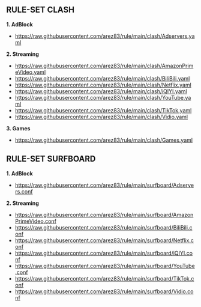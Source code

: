 **RULE-SET CLASH**
-
**1. AdBlock**

- https://raw.githubusercontent.com/arez83/rule/main/clash/Adservers.yaml

**2. Streaming**

- https://raw.githubusercontent.com/arez83/rule/main/clash/AmazonPrimeVideo.yaml
- https://raw.githubusercontent.com/arez83/rule/main/clash/BiliBili.yaml
- https://raw.githubusercontent.com/arez83/rule/main/clash/Netflix.yaml
- https://raw.githubusercontent.com/arez83/rule/main/clash/iQIYI.yaml
- https://raw.githubusercontent.com/arez83/rule/main/clash/YouTube.yaml
- https://raw.githubusercontent.com/arez83/rule/main/clash/TikTok.yaml
- https://raw.githubusercontent.com/arez83/rule/main/clash/Vidio.yaml

**3. Games**

- https://raw.githubusercontent.com/arez83/rule/main/clash/Games.yaml

**RULE-SET SURFBOARD**
-
**1. AdBlock**

- https://raw.githubusercontent.com/arez83/rule/main/surfboard/Adservers.conf

**2. Streaming**

- https://raw.githubusercontent.com/arez83/rule/main/surfboard/AmazonPrimeVideo.conf
- https://raw.githubusercontent.com/arez83/rule/main/surfboard/BiliBili.conf
- https://raw.githubusercontent.com/arez83/rule/main/surfboard/Netflix.conf
- https://raw.githubusercontent.com/arez83/rule/main/surfboard/iQIYI.conf
- https://raw.githubusercontent.com/arez83/rule/main/surfboard/YouTube.conf
- https://raw.githubusercontent.com/arez83/rule/main/surfboard/TikTok.conf
- https://raw.githubusercontent.com/arez83/rule/main/surfboard/Vidio.conf
